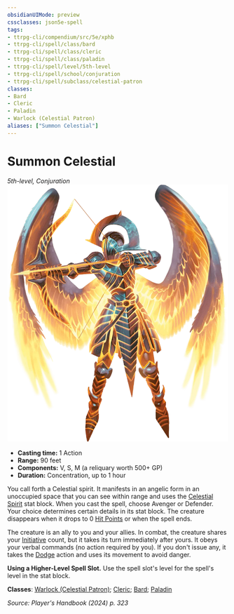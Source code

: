 ```yaml
---
obsidianUIMode: preview
cssclasses: json5e-spell
tags:
- ttrpg-cli/compendium/src/5e/xphb
- ttrpg-cli/spell/class/bard
- ttrpg-cli/spell/class/cleric
- ttrpg-cli/spell/class/paladin
- ttrpg-cli/spell/level/5th-level
- ttrpg-cli/spell/school/conjuration
- ttrpg-cli/spell/subclass/celestial-patron
classes:
- Bard
- Cleric
- Paladin
- Warlock (Celestial Patron)
aliases: ["Summon Celestial"]
---
```

# Summon Celestial
*5th-level, Conjuration*  
![](3-Mechanics/CLI/spells/img/summon-celestial.webp#right)

- **Casting time:** 1 Action
- **Range:** 90 feet
- **Components:** V, S, M (a reliquary worth 500+ GP)
- **Duration:** Concentration, up to 1 hour

You call forth a Celestial spirit. It manifests in an angelic form in an unoccupied space that you can see within range and uses the [Celestial Spirit](3-Mechanics/CLI/bestiary/celestial/celestial-spirit-xphb.md) stat block. When you cast the spell, choose Avenger or Defender. Your choice determines certain details in its stat block. The creature disappears when it drops to 0 [Hit Points](3-Mechanics/CLI/rules/variant-rules/hit-points-xphb.md) or when the spell ends.

The creature is an ally to you and your allies. In combat, the creature shares your [Initiative](3-Mechanics/CLI/rules/variant-rules/initiative-xphb.md) count, but it takes its turn immediately after yours. It obeys your verbal commands (no action required by you). If you don't issue any, it takes the [Dodge](3-Mechanics/CLI/rules/actions.md#Dodge) action and uses its movement to avoid danger.

**Using a Higher-Level Spell Slot.** Use the spell slot's level for the spell's level in the stat block.

**Classes**: [Warlock (Celestial Patron)](3-Mechanics/CLI/lists/list-spells-classes-warlock-xphb-celestial-patron-xphb.md "subclass=XPHB;class=XPHB"); [Cleric](3-Mechanics/CLI/lists/list-spells-classes-cleric.md); [Bard](3-Mechanics/CLI/lists/list-spells-classes-bard.md); [Paladin](3-Mechanics/CLI/lists/list-spells-classes-paladin.md)

*Source: Player's Handbook (2024) p. 323*
